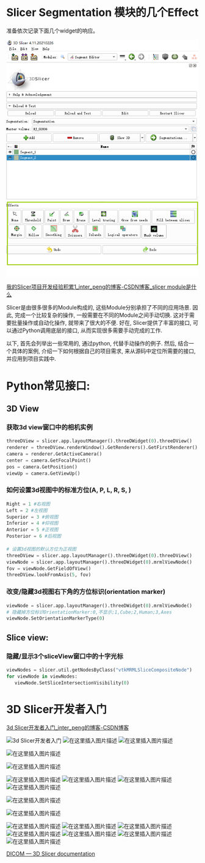 # Slicer Segmentation 模块的几个Effect

准备依次记录下面几个widget的响应。

![image-20220809232901214](Slicer_Note.assets/image-20220809232901214.png)







[我的Slicer项目开发经验积累1_inter_peng的博客-CSDN博客_slicer module是什么](https://blog.csdn.net/inter_peng/article/details/120482021)



Slicer是由很多很多的Module构成的, 这些Module分别承担了不同的应用场景. 因此, 完成一个比较复杂的操作, 一般需要在不同的Module之间手动切换. 这对于需要批量操作或自动化操作, 就带来了很大的不便.
好在, Slicer提供了丰富的接口, 可以通过Python调用底层的接口, 从而实现很多需要手动完成的工作.

以下, 首先会列举出一些常用的, 通过python, 代替手动操作的例子. 然后, 结合一个具体的案例, 介绍一下如何根据自己的项目需求, 来从源码中定位所需要的接口, 并应用到项目实践中.

# Python常见接口:

## 3D View

### 获取3d view窗口中的相机实例

```python
threeDView = slicer.app.layoutManager().threeDWidget(0).threeDView()
renderer = threeDView.renderWindow().GetRenderers().GetFirstRenderer()
camera = renderer.GetActiveCamera()
center = camera.GetFocalPoint()
pos = camera.GetPosition()
viewUp = camera.GetViewUp()
```



### 如何设置3d视图中的标准方位(A, P, L, R, S, )

```python
Right = 1 #右视图
Left = 2 #左视图
Superior = 3 #俯视图
Inferior = 4 #仰视图
Anterior = 5 #正视图
Posterior = 6 #后视图

# 设置3d视图的默认方位为正视图
threeDView = slicer.app.layoutManager().threeDWidget(0).threeDView()
viewNode = slicer.app.layoutManager().threeDWidget(0).mrmlViewNode()
fov = viewNode.GetFieldOfView()
threeDView.lookFromAxis(5, fov)
```

### 改变/隐藏3d视图右下角的方位标识(orientation marker)



```python
viewNode = slicer.app.layoutManager().threeDWidget(0).mrmlViewNode()
# 隐藏掉方位标识OrientationMarker:0,不显示;1,Cube;2,Human;3,Axes
viewNode.SetOrientationMarkerType(0)
```

## Slice view:

### 隐藏/显示3个sliceView窗口中的十字光标



```python
viewNodes = slicer.util.getNodesByClass("vtkMRMLSliceCompositeNode")
for viewNode in viewNodes:
   viewNode.SetSliceIntersectionVisibility(0)
```



# 3D Slicer开发者入门



[3d Slicer开发者入门_inter_peng的博客-CSDN博客](https://blog.csdn.net/inter_peng/article/details/119382268)




![3d Slicer开发者入门](Slicer_Note.assets/watermark,type_ZmFuZ3poZW5naGVpdGk,shadow_10,text_aHR0cHM6Ly9ibG9nLmNzZG4ubmV0L2ludGVyX3Blbmc=,size_16,color_FFFFFF,t_70#pic_center.png)
![在这里插入图片描述](Slicer_Note.assets/watermark,type_ZmFuZ3poZW5naGVpdGk,shadow_10,text_aHR0cHM6Ly9ibG9nLmNzZG4ubmV0L2ludGVyX3Blbmc=,size_16,color_FFFFFF,t_70#pic_center-1671759191731-1.png)
![在这里插入图片描述](Slicer_Note.assets/watermark,type_ZmFuZ3poZW5naGVpdGk,shadow_10,text_aHR0cHM6Ly9ibG9nLmNzZG4ubmV0L2ludGVyX3Blbmc=,size_16,color_FFFFFF,t_70#pic_center-1671759191732-2.png)

![在这里插入图片描述](Slicer_Note.assets/watermark,type_ZmFuZ3poZW5naGVpdGk,shadow_10,text_aHR0cHM6Ly9ibG9nLmNzZG4ubmV0L2ludGVyX3Blbmc=,size_16,color_FFFFFF,t_70#pic_center-1671759191732-3.png)


![在这里插入图片描述](Slicer_Note.assets/watermark,type_ZmFuZ3poZW5naGVpdGk,shadow_10,text_aHR0cHM6Ly9ibG9nLmNzZG4ubmV0L2ludGVyX3Blbmc=,size_16,color_FFFFFF,t_70#pic_center-1671759243875-12.png)

![在这里插入图片描述](Slicer_Note.assets/watermark,type_ZmFuZ3poZW5naGVpdGk,shadow_10,text_aHR0cHM6Ly9ibG9nLmNzZG4ubmV0L2ludGVyX3Blbmc=,size_16,color_FFFFFF,t_70#pic_center-1671759243875-13.png)
![在这里插入图片描述](Slicer_Note.assets/watermark,type_ZmFuZ3poZW5naGVpdGk,shadow_10,text_aHR0cHM6Ly9ibG9nLmNzZG4ubmV0L2ludGVyX3Blbmc=,size_16,color_FFFFFF,t_70#pic_center-1671759243876-14.png)
![在这里插入图片描述](Slicer_Note.assets/watermark,type_ZmFuZ3poZW5naGVpdGk,shadow_10,text_aHR0cHM6Ly9ibG9nLmNzZG4ubmV0L2ludGVyX3Blbmc=,size_16,color_FFFFFF,t_70#pic_center-1671759243876-15.png)
![在这里插入图片描述](Slicer_Note.assets/watermark,type_ZmFuZ3poZW5naGVpdGk,shadow_10,text_aHR0cHM6Ly9ibG9nLmNzZG4ubmV0L2ludGVyX3Blbmc=,size_16,color_FFFFFF,t_70#pic_center-1671759243876-16.png)

![在这里插入图片描述](Slicer_Note.assets/watermark,type_ZmFuZ3poZW5naGVpdGk,shadow_10,text_aHR0cHM6Ly9ibG9nLmNzZG4ubmV0L2ludGVyX3Blbmc=,size_16,color_FFFFFF,t_70#pic_center-1671759243876-17.png)



![在这里插入图片描述](Slicer_Note.assets/watermark,type_ZmFuZ3poZW5naGVpdGk,shadow_10,text_aHR0cHM6Ly9ibG9nLmNzZG4ubmV0L2ludGVyX3Blbmc=,size_16,color_FFFFFF,t_70#pic_center-1671759310916-30.png)

![在这里插入图片描述](Slicer_Note.assets/watermark,type_ZmFuZ3poZW5naGVpdGk,shadow_10,text_aHR0cHM6Ly9ibG9nLmNzZG4ubmV0L2ludGVyX3Blbmc=,size_16,color_FFFFFF,t_70#pic_center-1671759310916-31.png)
![在这里插入图片描述](Slicer_Note.assets/watermark,type_ZmFuZ3poZW5naGVpdGk,shadow_10,text_aHR0cHM6Ly9ibG9nLmNzZG4ubmV0L2ludGVyX3Blbmc=,size_16,color_FFFFFF,t_70#pic_center-1671759310916-32.png)
![在这里插入图片描述](Slicer_Note.assets/watermark,type_ZmFuZ3poZW5naGVpdGk,shadow_10,text_aHR0cHM6Ly9ibG9nLmNzZG4ubmV0L2ludGVyX3Blbmc=,size_16,color_FFFFFF,t_70#pic_center-1671759310916-33.png)
![在这里插入图片描述](Slicer_Note.assets/watermark,type_ZmFuZ3poZW5naGVpdGk,shadow_10,text_aHR0cHM6Ly9ibG9nLmNzZG4ubmV0L2ludGVyX3Blbmc=,size_16,color_FFFFFF,t_70#pic_center-1671759310916-34.png)
![在这里插入图片描述](Slicer_Note.assets/watermark,type_ZmFuZ3poZW5naGVpdGk,shadow_10,text_aHR0cHM6Ly9ibG9nLmNzZG4ubmV0L2ludGVyX3Blbmc=,size_16,color_FFFFFF,t_70#pic_center-1671759310917-35.png)
![在这里插入图片描述](Slicer_Note.assets/watermark,type_ZmFuZ3poZW5naGVpdGk,shadow_10,text_aHR0cHM6Ly9ibG9nLmNzZG4ubmV0L2ludGVyX3Blbmc=,size_16,color_FFFFFF,t_70#pic_center-1671759310917-36.png)
![在这里插入图片描述](Slicer_Note.assets/watermark,type_ZmFuZ3poZW5naGVpdGk,shadow_10,text_aHR0cHM6Ly9ibG9nLmNzZG4ubmV0L2ludGVyX3Blbmc=,size_16,color_FFFFFF,t_70#pic_center-1671759310917-37.png)







[DICOM — 3D Slicer documentation](https://slicer.readthedocs.io/en/latest/user_guide/modules/dicom.html)











































